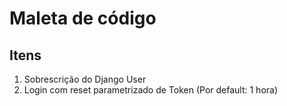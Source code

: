 # Maleta de código

## Itens
1. Sobrescrição do Django User 
2. Login com reset parametrizado de Token (Por default: 1 hora)
